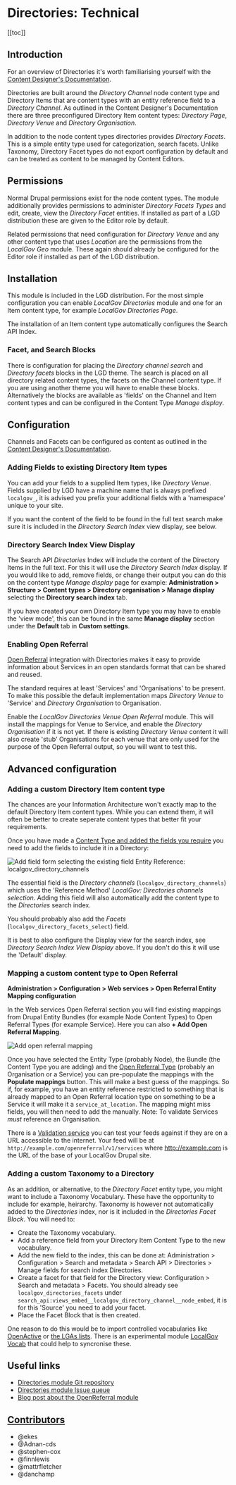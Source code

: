 # Directories: Technical
[[toc]]

## Introduction
For an overview of Directories it's worth familiarising yourself with the [Content Designer's Documentation](/content/features/directories).

Directories are built around the _Directory Channel_ node content type and Directory Items that are content types with an entity reference field to a _Directory Channel_. As outlined in the Content Designer's Documentation there are three preconfigured Directory Item content types: _Directory Page_, _Directory Venue_ and _Directory Organisation_.

In addition to the node content types directories provides _Directory Facets_. This is a simple entity type used for categorization, search facets. Unlike Taxonomy, Directory Facet types do not export configuration by default and can be treated as content to be managed by Content Editors.

## Permissions

Normal Drupal permissions exist for the node content types. The module additionally provides permissions to administer _Directory Facets Types_ and edit, create, view the _Directory Facet_ entities. If installed as part of a LGD distribution these are given to the Editor role by default.

Related permissions that need configuration for _Directory Venue_ and any other content type that uses _Location_ are the permissions from the _LocalGov Geo_ module. These again should already be configured for the Editor role if installed as part of the LGD distribution.

## Installation

This module is included in the LGD distribution. For the most simple configuration you can enable _LocalGov Directories_ module and one for an Item content type, for example _LocalGov Directories Page_.

The installation of an Item content type automatically configures the Search API Index.

### Facet, and Search Blocks

There is configuration for placing the _Directory channel search_ and _Directory facets_ blocks in the LGD theme. The search is placed on all directory related content types, the facets on the Channel content type. If you are using another theme you will have to enable these blocks. Alternatively the blocks are available as 'fields' on the Channel and Item content types and can be configured in the Content Type _Manage display_.

## Configuration

Channels and Facets can be configured as content as outlined in the [Content Designer's Documentation](/content/features/directories).

### Adding Fields to existing Directory Item types

You can add your fields to a supplied Item types, like _Directory Venue_. Fields supplied by LGD have a machine name that is always prefixed `localgov_`, it is advised you prefix your additional fields with a 'namespace' unique to your site.

If you want the content of the field to be found in the full text search make sure it is included in the _Directory Search Index_ view display, see below.

### Directory Search Index View Display

The Search API _Directories_ Index will include the content of the Directory Items in the full text. For this it will use the _Directory Search Index_ display. If you would like to add, remove fields, or change their output you can do this on the content type _Manage display_ page for example:  **Administration > Structure > Content types > Directory organisation > Manage display** selecting the **Directory search index** tab. 

If you have created your own Directory Item type you may have to enable the 'view mode', this can be found in the same **Manage display** section under the **Default** tab in **Custom settings**.

### Enabling Open Referral

[Open Referral](https://openreferraluk.org/) integration with Directories makes it easy to provide information about Services in an open standards format that can be shared and reused.

The standard requires at least 'Services' and 'Organisations' to be present. To make this possible the default implementation maps _Directory Venue_ to 'Service' and _Directory Organisation_ to Organisation.

Enable the *_LocalGov Directories Venue Open Referral_* module. This will install the mappings for Venue to Service, and enable the _Directory Organisation_ if it is not yet. If there is existing _Directory Venue_ content it will also create 'stub' Organisations for each venue that are only used for the purpose of the Open Referral output, so you will want to test this.

## Advanced configuration

### Adding a custom Directory Item content type

The chances are your Information Architecture won't exactly map to the default Directory Item content types. While you can extend them, it will often be better to create seperate content types that better fit your requirements.

Once you have made a [Content Type and added the fields you require](https://www.drupal.org/docs/user_guide/en/content-structure-chapter.html) you need to add the fields to include it in a Directory:

![Add field form selecting the existing field Entity Reference: localgov_directory_channels](~@images/directories-technical--add-directory-field.png)

The essential field is the _Directory channels_ (`localgov_directory_channels`) which uses the 'Reference Method' _LocalGov: Directories channels selection_. Adding this field will also automatically add the content type to the _Directories_ search index.

You should probably also add the _Facets_ (`localgov_directory_facets_select`) field.

It is best to also configure the Display view for the search index, see *Directory Search Index View Display* above. If you don't do this it will use the 'Default' display.

### Mapping a custom content type to Open Referral

**Administration > Configuration > Web services > Open Referral Entity Mapping configuration**

In the Web services Open Referral section you will find existing mappings from Drupal Entity Bundles (for example Node Content Types) to Open Referral Types (for example Service). Here you can also **+ Add Open Referral Mapping**. 

![Add open referral mapping](~@images/directories-technical--add-openreferral-map.png)

Once you have selected the Entity Type (probably Node), the Bundle (the Content Type you are adding) and the [Open Referral Type](http://docs.openreferral.org/en/latest/hsds/logical_model/) (probably an Organisation or a Service) you can pre-populate the mappings with the **Populate mappings** button. This will make a best guess of the mappings. So if, for example, you have an entity reference restricted to something that is already mapped to an Open Referral location type on something to be a Service it will make it a `service_at_location`. The mapping might miss fields, you will then need to add the manually. Note: To validate Services _must_ reference an Organisation.

There is a [Validation service](https://validator.openreferraluk.org/) you can test your feeds against if they are on a URL accessible to the internet. Your feed will be at `http://example.com/openreferral/v1/services` where http://example.com is the URL of the base of your LocalGov Drupal site.

### Adding a custom Taxonomy to a Directory

As an addition, or alternative, to the _Directory Facet_ entity type, you might want to include a Taxonomy Vocabulary. These have the opportunity to include for example, heirarchy. Taxonomy is however not automatically added to the _Directories_ index, nor is it included in the _Directories Facet Block_. You will need to:
* Create the Taxonomy vocabulary.
* Add a reference field from your Directory Item Content Type to the new vocabulary.
* Add the new field to the index, this can be done at: Administration > Configuration > Search and metadata > Search API > Directories > Manage fields for search index Directories.
* Create a facet for that field for the Directory view: Configuration > Search and metadata > Facets. You should already see `localgov_directories_facets` under `search_api:views_embed__localgov_directory_channel__node_embed`, it is for this 'Source' you need to add your facet.
* Place the Facet Block that is then created.

One reason to do this would be to import controlled vocabularies like [OpenActive](https://www.openactive.io/) or [the LGAs lists](https://standards.esd.org.uk/). There is an experimental module [LocalGov Vocab](https://github.com/localgovdrupal/localgov_vocab) that could help to syncronise these.

## Useful links

- [Directories module Git repository](https://github.com/localgovdrupal/localgov_directories)
- [Directories module Issue queue](https://github.com/localgovdrupal/localgov_directories/issues)
- [Blog post about the OpenReferral module](https://localgovdrupal.org/news/2021/open-referral-uk-and-localgov-drupal)

## [Contributors](https://github.com/localgovdrupal/localgov_directories/graphs/contributors)

* @ekes
* @Adnan-cds
* @stephen-cox
* @finnlewis
* @mattrfletcher
* @danchamp
